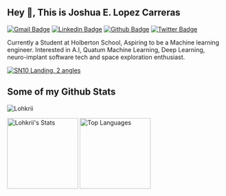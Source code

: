 ## Hey 👋, This is Joshua E. Lopez Carreras
[![Gmail Badge](https://img.shields.io/badge/-joshualopez0429@gmail.com-c14438?style=flat&logo=Gmail&logoColor=white&link=mailto:joshualopez0429@gmail.com)](mailto:joshualopez0429@gmail.com) 
[![Linkedin Badge](https://img.shields.io/badge/-lohkrii-0072b1?style=flat&logo=Linkedin&logoColor=white&link=https://www.linkedin.com/in/lohkrii/)](https://www.linkedin.com/in/lohkrii/) [![Github Badge](https://img.shields.io/badge/-Lohkrii-grey?style=flat&logo=github&logoColor=white&link=https://github.com/Lohkrii/)](https://www.github.com/Lohkrii/) [![Twitter Badge](https://img.shields.io/badge/-Lohkrii-00acee?style=flat&logo=twitter&logoColor=white&link=https://twitter.com/Lohkrii/)](https://www.twitter.com/Lohkrii/) <p align='left'>Currently a Student at Holberton School, Aspiring to be a Machine learning engineer. Interested in A.I, Quatum Machine Learning, Deep Learning, neuro-implant software tech and space exploration enthusiast.</p>
<div text-align="center" justify-content="center">
<a target="_blank" rel="noopener noreferrer" href="resources/sn10-starship-landing.gif"><img src="resources/sn10-starship-landing.gif" alt="SN10 Landing, 2 angles" style="max-width:100%;" width="auto"></a>
</div>

## Some of my Github Stats
<p align="left">
<img src=https://komarev.com/ghpvc/?username=Lohkrii alt=Lohkrii />
</p>

<a><img img align="center" alt="Lohkrii's Stats" src="https://github-readme-stats.vercel.app/api?username=Lohkrii&show_icons=true&theme=graywhite&hide=stars" style="max-width:100%;" height="165px" align="middle" />
</a><a><img img align="center" alt="Top Languages" src="https://github-readme-stats.vercel.app/api/top-langs/?username=Lohkrii&layout=compact&hide=perl&theme=graywhite" style="max-width:100%;" height="165px" align="middle" /></a>
